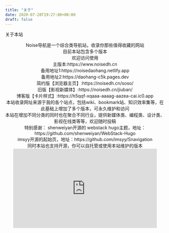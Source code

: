 ```yaml
---
title: "关于"
date: 2020-07-28T19:27:08+08:00
draft: false
---
```


关于本站

<center>Noise导航是一个综合类导航站，收录你那些值得收藏的网站</center>

<center>目前本站包含多个版本<center>
欢迎访问使用<center>
主版本:https://www.noisedh.cn<center>
备用地址1:https://noisedaohang.netlify.app<center>
备用地址2:https://daohang-c5k.pages.dev<center>
简约版【浏览器主页】:https://noisedh.cn/soso/<center>
旧版【影视新媒体】:https://noisedh.cn/jiuban/<center>
博客版【卡片样式】:https://h5qqf-xqaaa-aaaag-aazea-cai.ic0.app<center>
</center>
<center>本站收录网址来源于我的各个站点，包括wiki、bookmark站、知识效率集等，在此基础上增加了多个版本，可永久维护和访问</center>
<center>本站在增加不同分类的同时也在聚合不同行业，提供新媒体类、编程类、设计类、影视在线类等等，欢迎随时投稿</center>



<center>特别感谢：
    shenweiyan开源的 webstack hugo主题，地址：https://github.com/shenweiyan/WebStack-Hugo
<center>imsyy开源的起始页，地址：https://github.com/imsyy/Snavigation
 <center>同时本站也支持开源，你可以自托管或使用本站维护的版本
</center>





 <iframe  
 height=250 
 width=90% 
 src="https://rcy1314.github.io/zhichi"  
 frameborder=0  
 allowfullscreen>
 </iframe>